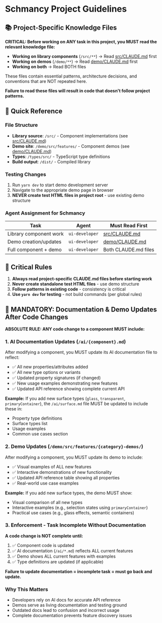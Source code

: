 # Schmancy Project Guidelines

## 📚 Project-Specific Knowledge Files

**CRITICAL: Before working on ANY task in this project, you MUST read the relevant knowledge file:**

- **Working on library components** (`/src/**`) → Read [src/CLAUDE.md](src/CLAUDE.md) first
- **Working on demos** (`/demo/**`) → Read [demo/CLAUDE.md](demo/CLAUDE.md) first
- **Working on both** → Read BOTH files

These files contain essential patterns, architecture decisions, and conventions that are NOT repeated here.

**Failure to read these files will result in code that doesn't follow project patterns.**

## 🎯 Quick Reference

### File Structure
- **Library source**: `/src/` - Component implementations (see [src/CLAUDE.md](src/CLAUDE.md))
- **Demo site**: `/demo/src/features/` - Component demos (see [demo/CLAUDE.md](demo/CLAUDE.md))
- **Types**: `/types/src/` - TypeScript type definitions
- **Build output**: `/dist/` - Compiled library

### Testing Changes
1. Run `yarn dev` to start demo development server
2. Navigate to the appropriate demo page in browser
3. **NEVER create test HTML files in project root** - use existing demo structure

### Agent Assignment for Schmancy

| Task | Agent | Must Read First |
|------|-------|-----------------|
| Library component work | `ui-developer` | [src/CLAUDE.md](src/CLAUDE.md) |
| Demo creation/updates | `ui-developer` | [demo/CLAUDE.md](demo/CLAUDE.md) |
| Full component + demo | `ui-developer` | Both CLAUDE.md files |

## 🚨 Critical Rules

1. **Always read project-specific CLAUDE.md files before starting work**
2. **Never create standalone test HTML files** - use demo structure
3. **Follow patterns in existing code** - consistency is critical
4. **Use `yarn dev` for testing** - not build commands (per global rules)

## 📝 MANDATORY: Documentation & Demo Updates After Code Changes

**ABSOLUTE RULE: ANY code change to a component MUST include:**

### 1. AI Documentation Updates (`/ai/{component}.md`)

After modifying a component, you MUST update its AI documentation file to reflect:

- ✅ All new properties/attributes added
- ✅ All new type options or variants
- ✅ Updated property signatures (if changed)
- ✅ New usage examples demonstrating new features
- ✅ Updated API reference showing complete current API

**Example:** If you add new surface types (`glass`, `transparent`, `primaryContainer`), the `/ai/surface.md` file MUST be updated to include these in:

- Property type definitions
- Surface types list
- Usage examples
- Common use cases section

### 2. Demo Updates (`/demo/src/features/{category}-demos/`)

After modifying a component, you MUST update its demo to include:

- ✅ Visual examples of ALL new features
- ✅ Interactive demonstrations of new functionality
- ✅ Updated API reference table showing all properties
- ✅ Real-world use case examples

**Example:** If you add new surface types, the demo MUST show:

- Visual comparison of all new types
- Interactive examples (e.g., selection states using `primaryContainer`)
- Practical use cases (e.g., glass effects, semantic containers)

### 3. Enforcement - Task Incomplete Without Documentation

**A code change is NOT complete until:**

1. ✅ Component code is updated
2. ✅ AI documentation (`/ai/*.md`) reflects ALL current features
3. ✅ Demo shows ALL current features with examples
4. ✅ Type definitions are updated (if applicable)

**Failure to update documentation = incomplete task = must go back and update.**

### Why This Matters

- Developers rely on AI docs for accurate API reference
- Demos serve as living documentation and testing ground
- Outdated docs lead to confusion and incorrect usage
- Complete documentation prevents feature discovery issues
